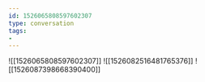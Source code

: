 ```yaml
---
id: 1526065808597602307
type: conversation
tags:
- 
---
```

![[1526065808597602307]]
![[1526082516481765376]]
![[1526087398668390400]]

